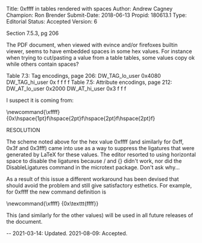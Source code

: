 Title:       0xffff in tables rendered with spaces
Author:      Andrew Cagney
Champion:    Ron Brender
Submit-Date: 2018-06-13
Propid:      180613.1
Type:        Editorial
Status:      Accepted
Version:     6

Section 7.5.3, pg 206

The PDF document, when viewed with evince and/or firefoxes 
builtin viewer, seems to have embedded spaces in some hex values.
For instance when trying to cut/pasting a value from a table tables,
some values copy ok while others contain spaces?

Table 7.3: Tag encodings, page 206:
     DW_TAG_lo_user                 0x4080
     DW_TAG_hi_user                 0x f f f f
Table 7.5: Attribute encodings, page 212:
     DW_AT_lo_user                  0x2000
     DW_AT_hi_user                  0x3 f f f

I suspect it is coming from:

\newcommand{\xffff}     {0x\hspace{1pt}f\hspace{2pt}f\hspace{2pt}f\hspace{2pt}f}

RESOLUTION

The scheme noted above for the hex value 0xffff (and similarly for 0xff, 0x3f and
0x3fff) came into use as a way to suppress the ligatures that were generated by
LaTeX for these values. The editor resorted to using horizontal space to disable
the ligatures because \/ and {} didn't work, nor did the DisableLigatures command
in the microtext package. Don't ask why...

As a result of this issue a different workaround has been devised that should avoid
the problem and still give satisfactory esthetics. For example, for 0xffff the new
command definition is

\newcommand{\xffff} {0x\texttt{ffff}}

This (and similarly for the other values) will be used in all future releases of the
document.

--
2021-03-14:  Updated.
2021-08-09:  Accepted.
